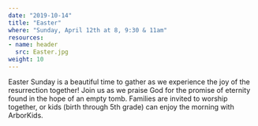 ```yaml
---
date: "2019-10-14"
title: "Easter"
where: "Sunday, April 12th at 8, 9:30 & 11am"
resources:
- name: header
  src: Easter.jpg
weight: 10
---
```

 
Easter Sunday is a beautiful time to gather as we experience the joy of the resurrection together!  Join us as we praise God for the promise of eternity found in the hope of an empty tomb. Families are invited to worship together, or kids (birth through 5th grade) can enjoy the morning with ArborKids. 

